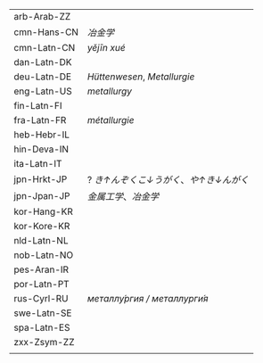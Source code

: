 | | |
|-|-|
| arb-Arab-ZZ |  |
| cmn-Hans-CN | _冶金学_ |
| cmn-Latn-CN | _yějīn xué_ |
| dan-Latn-DK |  |
| deu-Latn-DE | _Hüttenwesen_, _Metallurgie_ |
| eng-Latn-US | _metallurgy_ |
| fin-Latn-FI |  |
| fra-Latn-FR | _métallurgie_ |
| heb-Hebr-IL |  |
| hin-Deva-IN |  |
| ita-Latn-IT |  |
| jpn-Hrkt-JP | ? _き↑んぞくこ↓うがく_、_や↑き↓んがく_ |
| jpn-Jpan-JP | _金属工学_、_冶金学_ |
| kor-Hang-KR |  |
| kor-Kore-KR |  |
| nld-Latn-NL |  |
| nob-Latn-NO |  |
| pes-Aran-IR |  |
| por-Latn-PT |  |
| rus-Cyrl-RU | _металлу́ргия / металлурги́я_ |
| swe-Latn-SE |  |
| spa-Latn-ES |  |
| zxx-Zsym-ZZ |  |
|  |  |
